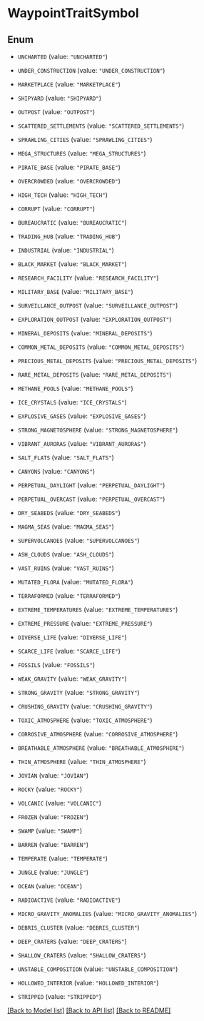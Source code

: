 # WaypointTraitSymbol

## Enum


* `UNCHARTED` (value: `"UNCHARTED"`)

* `UNDER_CONSTRUCTION` (value: `"UNDER_CONSTRUCTION"`)

* `MARKETPLACE` (value: `"MARKETPLACE"`)

* `SHIPYARD` (value: `"SHIPYARD"`)

* `OUTPOST` (value: `"OUTPOST"`)

* `SCATTERED_SETTLEMENTS` (value: `"SCATTERED_SETTLEMENTS"`)

* `SPRAWLING_CITIES` (value: `"SPRAWLING_CITIES"`)

* `MEGA_STRUCTURES` (value: `"MEGA_STRUCTURES"`)

* `PIRATE_BASE` (value: `"PIRATE_BASE"`)

* `OVERCROWDED` (value: `"OVERCROWDED"`)

* `HIGH_TECH` (value: `"HIGH_TECH"`)

* `CORRUPT` (value: `"CORRUPT"`)

* `BUREAUCRATIC` (value: `"BUREAUCRATIC"`)

* `TRADING_HUB` (value: `"TRADING_HUB"`)

* `INDUSTRIAL` (value: `"INDUSTRIAL"`)

* `BLACK_MARKET` (value: `"BLACK_MARKET"`)

* `RESEARCH_FACILITY` (value: `"RESEARCH_FACILITY"`)

* `MILITARY_BASE` (value: `"MILITARY_BASE"`)

* `SURVEILLANCE_OUTPOST` (value: `"SURVEILLANCE_OUTPOST"`)

* `EXPLORATION_OUTPOST` (value: `"EXPLORATION_OUTPOST"`)

* `MINERAL_DEPOSITS` (value: `"MINERAL_DEPOSITS"`)

* `COMMON_METAL_DEPOSITS` (value: `"COMMON_METAL_DEPOSITS"`)

* `PRECIOUS_METAL_DEPOSITS` (value: `"PRECIOUS_METAL_DEPOSITS"`)

* `RARE_METAL_DEPOSITS` (value: `"RARE_METAL_DEPOSITS"`)

* `METHANE_POOLS` (value: `"METHANE_POOLS"`)

* `ICE_CRYSTALS` (value: `"ICE_CRYSTALS"`)

* `EXPLOSIVE_GASES` (value: `"EXPLOSIVE_GASES"`)

* `STRONG_MAGNETOSPHERE` (value: `"STRONG_MAGNETOSPHERE"`)

* `VIBRANT_AURORAS` (value: `"VIBRANT_AURORAS"`)

* `SALT_FLATS` (value: `"SALT_FLATS"`)

* `CANYONS` (value: `"CANYONS"`)

* `PERPETUAL_DAYLIGHT` (value: `"PERPETUAL_DAYLIGHT"`)

* `PERPETUAL_OVERCAST` (value: `"PERPETUAL_OVERCAST"`)

* `DRY_SEABEDS` (value: `"DRY_SEABEDS"`)

* `MAGMA_SEAS` (value: `"MAGMA_SEAS"`)

* `SUPERVOLCANOES` (value: `"SUPERVOLCANOES"`)

* `ASH_CLOUDS` (value: `"ASH_CLOUDS"`)

* `VAST_RUINS` (value: `"VAST_RUINS"`)

* `MUTATED_FLORA` (value: `"MUTATED_FLORA"`)

* `TERRAFORMED` (value: `"TERRAFORMED"`)

* `EXTREME_TEMPERATURES` (value: `"EXTREME_TEMPERATURES"`)

* `EXTREME_PRESSURE` (value: `"EXTREME_PRESSURE"`)

* `DIVERSE_LIFE` (value: `"DIVERSE_LIFE"`)

* `SCARCE_LIFE` (value: `"SCARCE_LIFE"`)

* `FOSSILS` (value: `"FOSSILS"`)

* `WEAK_GRAVITY` (value: `"WEAK_GRAVITY"`)

* `STRONG_GRAVITY` (value: `"STRONG_GRAVITY"`)

* `CRUSHING_GRAVITY` (value: `"CRUSHING_GRAVITY"`)

* `TOXIC_ATMOSPHERE` (value: `"TOXIC_ATMOSPHERE"`)

* `CORROSIVE_ATMOSPHERE` (value: `"CORROSIVE_ATMOSPHERE"`)

* `BREATHABLE_ATMOSPHERE` (value: `"BREATHABLE_ATMOSPHERE"`)

* `THIN_ATMOSPHERE` (value: `"THIN_ATMOSPHERE"`)

* `JOVIAN` (value: `"JOVIAN"`)

* `ROCKY` (value: `"ROCKY"`)

* `VOLCANIC` (value: `"VOLCANIC"`)

* `FROZEN` (value: `"FROZEN"`)

* `SWAMP` (value: `"SWAMP"`)

* `BARREN` (value: `"BARREN"`)

* `TEMPERATE` (value: `"TEMPERATE"`)

* `JUNGLE` (value: `"JUNGLE"`)

* `OCEAN` (value: `"OCEAN"`)

* `RADIOACTIVE` (value: `"RADIOACTIVE"`)

* `MICRO_GRAVITY_ANOMALIES` (value: `"MICRO_GRAVITY_ANOMALIES"`)

* `DEBRIS_CLUSTER` (value: `"DEBRIS_CLUSTER"`)

* `DEEP_CRATERS` (value: `"DEEP_CRATERS"`)

* `SHALLOW_CRATERS` (value: `"SHALLOW_CRATERS"`)

* `UNSTABLE_COMPOSITION` (value: `"UNSTABLE_COMPOSITION"`)

* `HOLLOWED_INTERIOR` (value: `"HOLLOWED_INTERIOR"`)

* `STRIPPED` (value: `"STRIPPED"`)


[[Back to Model list]](../README.md#documentation-for-models) [[Back to API list]](../README.md#documentation-for-api-endpoints) [[Back to README]](../README.md)


